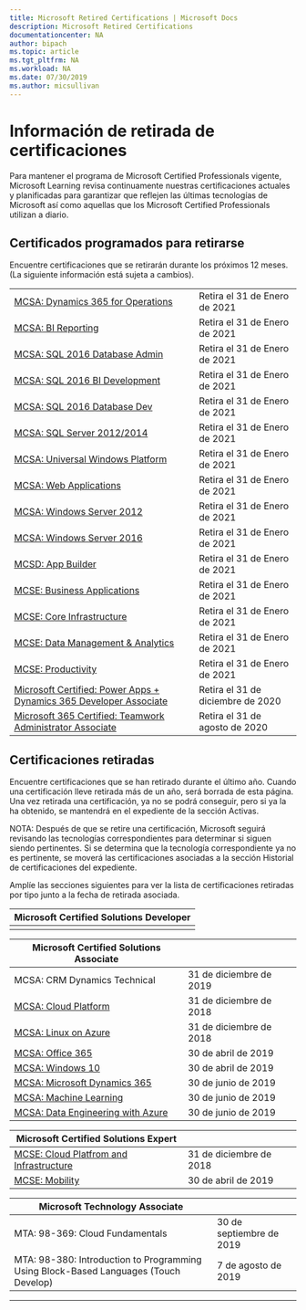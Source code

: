 ```yaml
---
title: Microsoft Retired Certifications | Microsoft Docs
description: Microsoft Retired Certifications
documentationcenter: NA
author: bipach
ms.topic: article
ms.tgt_pltfrm: NA
ms.workload: NA
ms.date: 07/30/2019
ms.author: micsullivan
---
```

# Información de retirada de certificaciones

Para mantener el programa de Microsoft Certified Professionals vigente, Microsoft Learning revisa continuamente nuestras certificaciones actuales y planificadas para garantizar que reflejen las últimas tecnologías de Microsoft así como aquellas que los Microsoft Certified Professionals utilizan a diario.

## Certificados programados para retirarse

Encuentre certificaciones que se retirarán durante los próximos 12 meses. (La siguiente información está sujeta a cambios).  

|                                             |                    |
| ---------------------------------------------------------------------------------- | ------------------ |
| [MCSA: Dynamics 365 for Operations](https://www.microsoft.com/learning/mcsa-microsoft-dynamics-365-for-operations.aspx) | Retira el 31 de Enero de 2021 |
| [MCSA: BI Reporting](https://www.microsoft.com/learning/mcsa-bi-reporting.aspx) | Retira el 31 de Enero de 2021 |
| [MCSA: SQL 2016 Database Admin](https://www.microsoft.com/learning/mcsa-sql2016-database-administration-certification.aspx) | Retira el 31 de Enero de 2021 |
| [MCSA: SQL 2016 BI Development](https://www.microsoft.com/learning/mcsa-sql2016-business-intelligence-certification.aspx) | Retira el 31 de Enero de 2021 |
| [MCSA: SQL 2016 Database Dev](https://www.microsoft.com/learning/mcsa-sql2016-database-development-certification.aspx) | Retira el 31 de Enero de 2021 |
| [MCSA: SQL Server 2012/2014](https://www.microsoft.com/learning/mcsa-sql-certification.aspx) | Retira el 31 de Enero de 2021 |
| [MCSA: Universal Windows Platform](https://www.microsoft.com/learning/mcsa-universal-windows-platform.aspx) | Retira el 31 de Enero de 2021 |
| [MCSA: Web Applications](https://www.microsoft.com/learning/mcsa-web-applications-certification.aspx) | Retira el 31 de Enero de 2021 |
| [MCSA: Windows Server 2012](https://www.microsoft.com/learning/mcsa-windows-server-certification.aspx) | Retira el 31 de Enero de 2021 |
| [MCSA: Windows Server 2016](https://www.microsoft.com/learning/mcsa-windows-server-2016-certification.aspx) | Retira el 31 de Enero de 2021 |
| [MCSD: App Builder](https://www.microsoft.com/learning/mcsd-app-builder-certification.aspx) | Retira el 31 de Enero de 2021 |
| [MCSE: Business Applications](https://www.microsoft.com/learning/mcse-business-applications.aspx) | Retira el 31 de Enero de 2021 |
| [MCSE: Core Infrastructure](https://www.microsoft.com/learning/mcse-core-infrastructure.aspx) | Retira el 31 de Enero de 2021 |
| [MCSE: Data Management & Analytics](https://www.microsoft.com/learning/mcse-data-management-analytics.aspx) | Retira el 31 de Enero de 2021 |
| [MCSE: Productivity](https://www.microsoft.com/learning/mcse-productivity-certification.aspx) | Retira el 31 de Enero de 2021 |
| [Microsoft Certified: Power Apps + Dynamics 365 Developer Associate](/learn/certifications/power-apps-and-d365-developer-associate) | Retira el 31 de diciembre de 2020 |
| [Microsoft 365 Certified: Teamwork Administrator Associate](/learn/certifications/m365-teamwork-administrator) | Retira el 31 de agosto de 2020 |

## Certificaciones retiradas

Encuentre certificaciones que se han retirado durante el último año. Cuando una certificación lleve retirada más de un año, será borrada de esta página. Una vez retirada una certificación, ya no se podrá conseguir, pero si ya la ha obtenido, se mantendrá en el expediente de la sección Activas.

NOTA: Después de que se retire una certificación, Microsoft seguirá revisando las tecnologías correspondientes para determinar si siguen siendo pertinentes. Si se determina que la tecnología correspondiente ya no es pertinente, se moverá las certificaciones asociadas a la sección Historial de certificaciones del expediente.

Amplíe las secciones siguientes para ver la lista de certificaciones retiradas por tipo junto a la fecha de retirada asociada.

| Microsoft Certified Solutions Developer                                            |
| ---------------------------------------------------------------------------------- |
|                                                                                    |

| Microsoft Certified Solutions Associate                                            |                    |
| ---------------------------------------------------------------------------------- | ------------------ |
| MCSA: CRM Dynamics Technical                                                                                                | 31 de diciembre de 2019  |
| [MCSA: Cloud Platform](https://www.microsoft.com/learning/mcsa-cloud-platform-certification.aspx)           | 31 de diciembre de 2018 |
| [MCSA: Linux on Azure](https://www.microsoft.com/learning/mcsa-linux-azure-certification.aspx)            | 31 de diciembre de 2018 |
| [MCSA: Office 365](https://www.microsoft.com/learning/mcsa-office365-certification.aspx)               | 30 de abril de 2019   |
| [MCSA: Windows 10](https://www.microsoft.com/learning/mcsa-windows-10-certifications.aspx)              | 30 de abril de 2019   |
| [MCSA: Microsoft Dynamics 365](https://www.microsoft.com/learning/mcsa-microsoft-dynamics-365.aspx)          | 30 de junio de 2019   |
| [MCSA: Machine Learning](https://www.microsoft.com/learning/mcsa-machine-learning.aspx)                | 30 de junio de 2019   |
| [MCSA: Data Engineering with Azure](https://www.microsoft.com/learning/mcsa-data-engineering-with-azure.aspx)     | 30 de junio de 2019   |

| Microsoft Certified Solutions Expert                                               |                    |
| ---------------------------------------------------------------------------------- | ------------------ |
| [MCSE: Cloud Platfrom and Infrastructure](https://www.microsoft.com/learning/mcse-cloud-platform-infrastructure.aspx) | 31 de diciembre de 2018 |
| [MCSE: Mobility](https://www.microsoft.com/learning/mcse-mobility-certification.aspx)                 | 30 de abril de 2019   |

| Microsoft Technology Associate                                                     |                    |
| ---------------------------------------------------------------------------------- | ------------------ |
| MTA: 98-369: Cloud Fundamentals                                                                                             | 30 de septiembre de 2019 |
| MTA: 98-380: Introduction to Programming Using Block-Based Languages (Touch Develop) | 7 de agosto de 2019   |
___

